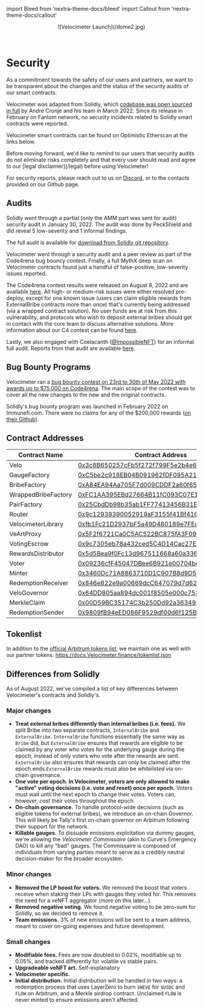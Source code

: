 import Bleed from 'nextra-theme-docs/bleed'
import Callout from 'nextra-theme-docs/callout'

<Bleed>
<div align="center">
  ![Velocimeter Launch](/dome2.jpg)
  </div>
</Bleed>

&nbsp;

# Security

As a commitment towards the safety of our users and partners, we want to
be transparent about the changes and the status of the security audits of our
smart contracts.

Velocimeter was adapted from Solidly, which [codebase was open
sourced in full](https://github.com/solidlyexchange/) by Andre Cronje and his team in
March 2022. Since its release in February on Fantom network, no security
incidents related to Solidly smart contracts were reported.

Velocimeter smart contracts can be found on Optimistic Etherscan at the links below.

<Callout emoji="⚠️">
  Before moving forward, we'd like to remind to our users that
  security audits do not eliminate risks completely and that
  every user should read and agree to our
  [legal disclaimer](/legal) before using Velocimeter!

  For security reports, please reach out to us on
  [Discord](https://discord.gg/eGgYPGczaf), or to the contacts provided on our Github page.
</Callout>

## Audits

Solidly went through a partial (only the AMM part was sent for audit) security
audit in January 30, 2022. The audit was done by PeckShield and did reveal 5
low-severity and 1 informal findings.

The full audit is available for [download from Solidly git
repository](https://github.com/solidlyexchange/solidly/blob/master/audits/e456a816-3802-4384-894c-825a4177245a.pdf).

Velocimeter went through a security audit and a peer review as part of the Code4rena bug bouncy contest.
Finally, a full MythX deep scan on Velocimeter contracts found just a
handful of false-positive, low-severity issues reported.

The Code4rena contest results were released on August 8, 2022 and are available [here](https://code4rena.com/reports/2022-05-Velocimeter/). All high- or medium-risk issues were either resolved pre-deploy, except for one known issue (users can claim eligible rewards from ExternalBribe contracts more than once) that's currently being addressed (via a wrapped contract solution). No user funds are at risk from this vulnerability, and protocols who wish to deposit external bribes should get in contact with the core team to discuss alternative solutions. More information about our C4 contest can be found [here](/c4report).

Lastly, we also engaged with Coelacanth ([@ImpossibleNFT](https://twitter.com/impossiblenft)) for an informal full audit. Reports from that audit are available [here](https://github.com/Velocimeter-finance/contracts/tree/master/audits/velo).

## Bug Bounty Programs

Velocimeter ran a [bug bounty contest on 23rd to 30th of May 2022 with
awards up to $75,000 on Code4rena](https://code4rena.com/contests/2022-05-Velocimeter-finance-contest).
The main scope of the contest was to cover all the new changes to the new and
the original contracts.

Solidly's bug bounty program was launched in February 2022 on Immunefi.com.
There were no claims for any of the $200,000 rewards ([on their Github](https://github.com/solidlyexchange/solidly/blob/master/SECURITY.md)).

## Contract Addresses

| Contract Name | Contract Address | Network |
| --- | --- | --- |
| Velo               | [0x3c8B650257cFb5f272f799F5e2b4e65093a11a05](https://optimistic.etherscan.io/address/0x3c8B650257cFb5f272f799F5e2b4e65093a11a05#code) | Arbitrum |
| GaugeFactory       | [0xC5be2c918EB04B091962fDF095A217A55CFA42C5](https://optimistic.etherscan.io/address/0xC5be2c918EB04B091962fDF095A217A55CFA42C5#code) | Arbitrum |
| BribeFactory       | [0xA84EA94Aa705F7d009CDDF2a60f65c0d446b748E](https://optimistic.etherscan.io/address/0xA84EA94Aa705F7d009CDDF2a60f65c0d446b748E#code) | Arbitrum |
| WrappedBribeFactory| [0xFC1AA395EBd27664B11fC093C07E10FF00f0122C](https://optimistic.etherscan.io/address/0xFC1AA395EBd27664B11fC093C07E10FF00f0122C#code) | Arbitrum |
| PairFactory        | [0x25CbdDb98b35ab1FF77413456B31EC81A6B6B746](https://optimistic.etherscan.io/address/0x25CbdDb98b35ab1FF77413456B31EC81A6B6B746#code) | Arbitrum |
| Router             | [0x9c12939390052919aF3155f41Bf4160Fd3666A6f](https://optimistic.etherscan.io/address/0x9c12939390052919aF3155f41Bf4160Fd3666A6f#code) | Arbitrum |
| VelocimeterLibrary   | [0xfb1Fc21D2937bF5a49D480189e7FEd42bF8282aD](https://optimistic.etherscan.io/address/0xfb1Fc21D2937bF5a49D480189e7FEd42bF8282aD#code) | Arbitrum |
| VeArtProxy         | [0x5F2f6721Ca0C5AC522BC875fA3F09bF693dcFa1D](https://optimistic.etherscan.io/address/0x5F2f6721Ca0C5AC522BC875fA3F09bF693dcFa1D#code) | Arbitrum |
| VotingEscrow       | [0x9c7305eb78a432ced5C4D14Cac27E8Ed569A2e26](https://optimistic.etherscan.io/address/0x9c7305eb78a432ced5C4D14Cac27E8Ed569A2e26#code) | Arbitrum |
| RewardsDistributor | [0x5d5Bea9f0Fc13d967511668a60a3369fD53F784F](https://optimistic.etherscan.io/address/0x5d5Bea9f0Fc13d967511668a60a3369fD53F784F#code) | Arbitrum |
| Voter              | [0x09236cfF45047DBee6B921e00704bed6D6B8Cf7e](https://optimistic.etherscan.io/address/0x09236cfF45047DBee6B921e00704bed6D6B8Cf7e#code) | Arbitrum |
| Minter             | [0x3460Dc71A8863710D1C907B8d9D5DBC053a4102d](https://optimistic.etherscan.io/address/0x3460Dc71A8863710D1C907B8d9D5DBC053a4102d#code) | Arbitrum |
| RedemptionReceiver | [0x846e822e9a00669dcC647079d7d625d2cd25A951](https://optimistic.etherscan.io/address/0x846e822e9a00669dcC647079d7d625d2cd25A951#code) | Arbitrum |
| VeloGovernor       | [0x64DD805aa894dc001f8505e000c7535179D96C9E](https://optimistic.etherscan.io/address/0x64DD805aa894dc001f8505e000c7535179D96C9E#code) | Arbitrum |
| MerkleClaim        | [0x00D59BC35174C3b250Dd92a363495d38C8777a49](https://optimistic.etherscan.io/address/0x00d59bc35174c3b250dd92a363495d38c8777a49#code) | Arbitrum |
| RedemptionSender   | [0x9809fB94eED086F9529df00d6f125Bf25Ee84A93](https://ftmscan.com/address/0x9809fB94eED086F9529df00d6f125Bf25Ee84A93#code) | Fantom |

## Tokenlist

In addition to the [official Arbitrum tokens
list](https://tokenlists.org/token-list?url=https://static.Arbitrum.io/Arbitrum.tokenlist.json),
we maintain one as well
with our partner tokens:
https://docs.Velocimeter.finance/tokenlist.json

## Differences from Solidly

As of August 2022, we've compiled a list of key differences between Velocimeter's contracts and Solidly's.

### Major changes

  - **Treat external bribes differently than internal bribes (i.e. fees).**
    We split Bribe into two separate contracts, `InternalBribe` and
    `ExternalBribe`. `InternalBribe` functions essentially the same way as `Bribe`
    did, but `ExternalBribe` ensures that rewards are eliglble to be claimed by
    any voter who votes for the underlying gauge during the epoch, instead of
    only voters who vote after the rewards are sent. `ExternalBribe` also ensures
    that rewards can only be claimed after the epoch ends.`ExternalBribe`
    rewards must also be _whitelisted_ via on-chain governance.
  - **One vote per epoch. In Velocimeter, voters are only allowed to make "active"
    voting decisions (i.e. vote and reset) once per epoch.** Voters must wait
    until the next epoch to change their votes. Voters can, however, _cast_
    their votes throughout the epoch.
  - **On-chain governance.** To handle protocol-wide decisions (such as eligible
    tokens for external bribes), we introduce an on-chain Governor. This will
    likely be Tally's first on-chain governor on Arbitrum following their
    support for the network.
  - **Killable gauges.** To dissuade emissions exploitation via dummy gauges, we're
    allowing the _Velocimeter Commissaire_ (akin to Curve's Emergency DAO) to kill
    any "bad" gauges. The Commissaire is composed of individuals from varying
    parties meant to serve as a credibly neutral decision-maker for the broader
    ecosystem.

### Minor changes

  - **Removed the LP boost for voters.** We removed the boost that voters receive
    when staking their LPs with gauges they voted for. This removes the need
    for a veNFT aggregator (more on this later...).
  - **Removed negative voting.** We found negative voting to be zero-sum for
    Solidly, so we decided to remove it.
  - **Team emissions.** 3% of new emissions will be sent to a team address, meant
    to cover on-going expenses and future development.

### Small changes

  - **Modifiable fees.** Fees are now doubled to 0.02%, modifiable up to 0.05%, and
    tracked differently for volatile vs stable pairs.
  - **Upgradeable veNFT art.** Self-explanatory
  - **Velocimeter specific.**
  - **Initial distribution.** Initial distribution will be handled in two ways: a
    redemption process that uses LayerZero to burn `$WEVE` for `$USDC` and
    `FLOW` on Arbitrum, and a Merkle airdrop contract. Unclaimed `FLOW` is
    never minted to ensure emissions aren't affected.
